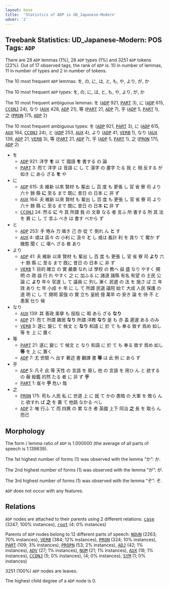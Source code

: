 ```yaml
---
layout: base
title:  'Statistics of ADP in UD_Japanese-Modern'
udver: '2'
---
```


## Treebank Statistics: UD_Japanese-Modern: POS Tags: `ADP`

There are 28 `ADP` lemmas (1%), 28 `ADP` types (1%) and 3251 `ADP` tokens (22%).
Out of 17 observed tags, the rank of `ADP` is: 10 in number of lemmas, 11 in number of types and 2 in number of tokens.

The 10 most frequent `ADP` lemmas: を, の, に, は, と, も, や, より, が, か

The 10 most frequent `ADP` types:  を, の, に, は, と, も, や, より, が, か

The 10 most frequent ambiguous lemmas: を (<tt><a href="ja_modern-pos-ADP.html">ADP</a></tt> 921, <tt><a href="ja_modern-pos-PART.html">PART</a></tt> 3), に (<tt><a href="ja_modern-pos-ADP.html">ADP</a></tt> 615, <tt><a href="ja_modern-pos-CCONJ.html">CCONJ</a></tt> 24), なり (<tt><a href="ja_modern-pos-AUX.html">AUX</a></tt> 428, <tt><a href="ja_modern-pos-ADP.html">ADP</a></tt> 21), 等 (<tt><a href="ja_modern-pos-PART.html">PART</a></tt> 21, <tt><a href="ja_modern-pos-ADP.html">ADP</a></tt> 7), 乎 (<tt><a href="ja_modern-pos-ADP.html">ADP</a></tt> 5, <tt><a href="ja_modern-pos-PART.html">PART</a></tt> 1), 之 (<tt><a href="ja_modern-pos-PRON.html">PRON</a></tt> 175, <tt><a href="ja_modern-pos-ADP.html">ADP</a></tt> 2)

The 10 most frequent ambiguous types:  を (<tt><a href="ja_modern-pos-ADP.html">ADP</a></tt> 921, <tt><a href="ja_modern-pos-PART.html">PART</a></tt> 3), に (<tt><a href="ja_modern-pos-ADP.html">ADP</a></tt> 615, <tt><a href="ja_modern-pos-AUX.html">AUX</a></tt> 164, <tt><a href="ja_modern-pos-CCONJ.html">CCONJ</a></tt> 24), と (<tt><a href="ja_modern-pos-ADP.html">ADP</a></tt> 253, <tt><a href="ja_modern-pos-AUX.html">AUX</a></tt> 4), より (<tt><a href="ja_modern-pos-ADP.html">ADP</a></tt> 41, <tt><a href="ja_modern-pos-VERB.html">VERB</a></tt> 1), なり (<tt><a href="ja_modern-pos-AUX.html">AUX</a></tt> 139, <tt><a href="ja_modern-pos-ADP.html">ADP</a></tt> 21, <tt><a href="ja_modern-pos-VERB.html">VERB</a></tt> 3), 等 (<tt><a href="ja_modern-pos-PART.html">PART</a></tt> 21, <tt><a href="ja_modern-pos-ADP.html">ADP</a></tt> 7), 乎 (<tt><a href="ja_modern-pos-ADP.html">ADP</a></tt> 5, <tt><a href="ja_modern-pos-PART.html">PART</a></tt> 1), 之 (<tt><a href="ja_modern-pos-PRON.html">PRON</a></tt> 175, <tt><a href="ja_modern-pos-ADP.html">ADP</a></tt> 2)


* を
  * <tt><a href="ja_modern-pos-ADP.html">ADP</a></tt> 921: 洋字 <b>を</b> 以 て 國語 <b>を</b> 書する の 論
  * <tt><a href="ja_modern-pos-PART.html">PART</a></tt> 3: 而て 洋字 は 音語 に し て 漢字 の 畫字 たる 我 と 相 反する が 如き に あら ざる <b>を</b> や
* に
  * <tt><a href="ja_modern-pos-ADP.html">ADP</a></tt> 615: 夫 維新 以來 賢材 も 輩出 し 百 度 も 更張 し 官 省 寮 司 より 六十 餘 縣 <b>に</b> 至る まで 既に 昔日 の 日本 に 非 ず
  * <tt><a href="ja_modern-pos-AUX.html">AUX</a></tt> 164: 夫 維新 以來 賢材 も 輩出 し 百 度 も 更張 し 官 省 寮 司 より 六十 餘 縣 に 至る まで 既に 昔日 の 日本 <b>に</b> 非 ず
  * <tt><a href="ja_modern-pos-CCONJ.html">CCONJ</a></tt> 24: 然る <b>に</b> 今 其 所謂 我 の 文章 なる 者 言ふ 所 書する 所 其 法 を 異 に し て 言ふ べき は 書す べから ず
* と
  * <tt><a href="ja_modern-pos-ADP.html">ADP</a></tt> 253: 手 倦み 力 竭き 己 亦 從 て 倒れ ん <b>と</b> す
  * <tt><a href="ja_modern-pos-AUX.html">AUX</a></tt> 4: 或は 區々 の 小利 に 汲々 <b>と</b> し 或は 姦計 利 を 貪り て 饜か ず 醜態 聞く に 堪へ ざる 者 あり
* より
  * <tt><a href="ja_modern-pos-ADP.html">ADP</a></tt> 41: 夫 維新 以來 賢材 も 輩出 し 百 度 も 更張 し 官 省 寮 司 <b>より</b> 六十 餘 縣 に 至る まで 既に 昔日 の 日本 に 非 ず
  * <tt><a href="ja_modern-pos-VERB.html">VERB</a></tt> 1: 目的 確立 の 實 嚴肅 なれ ば 學校 の 教へ 益 盛 なり やすく 開明 の 政 益 行 れ やすく 之 に 加ふる に 諸道 諸縣 有名 有望 の 士民 公論 に <b>より</b> 年々 官選 し て 議員 に 列し 漸く 民選 の 法 を 施さ ば 三 年 效 あり 七 年 小成 十 年 に し て 所謂 民選 議院 始て 大成 人民 保護 の 道 明 に し て 開明 富強 の 實 立ち 皇統 億 萬年 の 安き 論 を 待 不 と 愚案 仕り 候
* なり
  * <tt><a href="ja_modern-pos-AUX.html">AUX</a></tt> 139: 其 善政 美擧 も 屈指 に 暇 あら ざる <b>なり</b>
  * <tt><a href="ja_modern-pos-ADP.html">ADP</a></tt> 21: 而て 所謂 雜居 <b>なり</b> 所謂 洋教 <b>なり</b> 是 も 亦 盖 遲速 ある のみ
  * <tt><a href="ja_modern-pos-VERB.html">VERB</a></tt> 3: 遂に 變じ て 候文 と <b>なり</b> 和語 に 於 て も 奉る 致す 爲め 如し 等 を 上 に 置く
* 等
  * <tt><a href="ja_modern-pos-PART.html">PART</a></tt> 21: 遂に 變じ て 候文 と なり 和語 に 於 て も 奉る 致す 爲め 如し <b>等</b> を 上 に 置く
  * <tt><a href="ja_modern-pos-ADP.html">ADP</a></tt> 7: 尤 世間 へ 出す 著述 書 飜譯 書 <b>等</b> は 此 例 に あら ず
* 乎
  * <tt><a href="ja_modern-pos-ADP.html">ADP</a></tt> 5: 凡そ 此 等 天性 の 言語 を 廢し 他 の 言語 を 用ひ ん と 欲する の 蔽 殷鑑 的然 たる 者 に 非 ず <b>乎</b>
  * <tt><a href="ja_modern-pos-PART.html">PART</a></tt> 1: 岌々 <b>乎</b> 危い 哉
* 之
  * <tt><a href="ja_modern-pos-PRON.html">PRON</a></tt> 175: 苟も 人民 私 に 世道 上 に 就 て かの 愚暗 の 大軍 を 敗ら ん と 欲すれ ば <b>之</b> を 置 て 他路 なかる べし
  * <tt><a href="ja_modern-pos-ADP.html">ADP</a></tt> 2: 唯 行ふ て 而 四異 の 累 なき 者 英國 上下 同治 <b>之</b> 長 を 取ら ん 而已

## Morphology

The form / lemma ratio of `ADP` is 1.000000 (the average of all parts of speech is 1.139839).

The 1st highest number of forms (1) was observed with the lemma “か”: か.

The 2nd highest number of forms (1) was observed with the lemma “が”: が.

The 3rd highest number of forms (1) was observed with the lemma “ぞ”: ぞ.

`ADP` does not occur with any features.


## Relations

`ADP` nodes are attached to their parents using 2 different relations: <tt><a href="ja_modern-dep-case.html">case</a></tt> (3247; 100% instances), <tt><a href="ja_modern-dep-root.html">root</a></tt> (4; 0% instances)

Parents of `ADP` nodes belong to 12 different parts of speech: <tt><a href="ja_modern-pos-NOUN.html">NOUN</a></tt> (2263; 70% instances), <tt><a href="ja_modern-pos-VERB.html">VERB</a></tt> (384; 12% instances), <tt><a href="ja_modern-pos-PRON.html">PRON</a></tt> (324; 10% instances), <tt><a href="ja_modern-pos-PART.html">PART</a></tt> (109; 3% instances), <tt><a href="ja_modern-pos-PROPN.html">PROPN</a></tt> (53; 2% instances), <tt><a href="ja_modern-pos-ADJ.html">ADJ</a></tt> (42; 1% instances), <tt><a href="ja_modern-pos-ADV.html">ADV</a></tt> (27; 1% instances), <tt><a href="ja_modern-pos-NUM.html">NUM</a></tt> (21; 1% instances), <tt><a href="ja_modern-pos-AUX.html">AUX</a></tt> (18; 1% instances), <tt><a href="ja_modern-pos-CCONJ.html">CCONJ</a></tt> (5; 0% instances),  (4; 0% instances), <tt><a href="ja_modern-pos-SYM.html">SYM</a></tt> (1; 0% instances)

3251 (100%) `ADP` nodes are leaves.

The highest child degree of a `ADP` node is 0.

